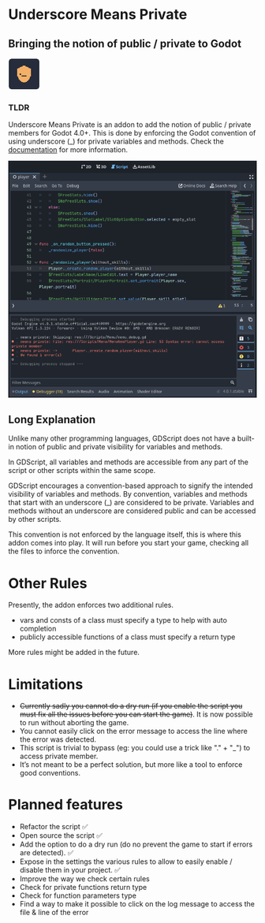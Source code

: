 # Underscore Means Private

## Bringing the notion of public / private to Godot

![Icon](icon.png)

### TLDR
Underscore Means Private is an addon to add the notion of public / private members for Godot 4.0+. This is done by enforcing the Godot convention of using underscore (_) for private variables and methods. Check the [documentation](Documentation.md) for more information.


![Preview](preview.png)

## Long Explanation

Unlike many other programming languages, GDScript does not have a built-in notion of public and private visibility for variables and methods.

In GDScript, all variables and methods are accessible from any part of the script or other scripts within the same scope.

GDScript encourages a convention-based approach to signify the intended visibility of variables and methods. By convention, variables and methods that start with an underscore (_) are considered to be private. Variables and methods without an underscore are considered public and can be accessed by other scripts.

This convention is not enforced by the language itself, this is where this addon comes into play. It will run before you start your game, checking all the files to inforce the convention.

# Other Rules

Presently, the addon enforces two additional rules.
* vars and consts of a class must specify a type to help with auto completion
* publicly accessible functions of a class must specify a return type

More rules might be added in the future.

# Limitations

* ~~Currently sadly you cannot do a dry run (if you enable the script you must fix all the issues before you can start the game)~~. It is now possible to run without aborting the game.
* You cannot easily click on the error message to access the line where the error was detected.
* This script is trivial to bypass (eg: you could use a trick like "." + "_") to access private member.
* It’s not meant to be a perfect solution, but more like a tool to enforce good conventions.

# Planned features

* Refactor the script ✅
* Open source the script ✅
* Add the option to do a dry run (do no prevent the game to start if errors are detected). ✅
* Expose in the settings the various rules to allow to easily enable / disable them in your project. ✅
* Improve the way we check certain rules
* Check for private functions return type
* Check for function parameters type
* Find a way to make it possible to click on the log message to access the file & line of the error

